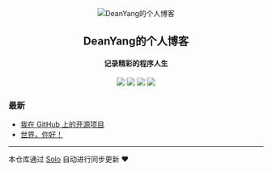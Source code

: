 <p align="center"><img alt="DeanYang的个人博客" src="https://static.b3log.org/images/brand/solo-32.png"></p><h2 align="center">
DeanYang的个人博客
</h2>

<h4 align="center">记录精彩的程序人生</h4>
<p align="center"><a title="DeanYang的个人博客" target="_blank" href="https://github.com/DeanYang121/solo-blog"><img src="https://img.shields.io/github/last-commit/DeanYang121/solo-blog.svg?style=flat-square&color=FF9900"></a>
<a title="GitHub repo size in bytes" target="_blank" href="https://github.com/DeanYang121/solo-blog"><img src="https://img.shields.io/github/repo-size/DeanYang121/solo-blog.svg?style=flat-square"></a>
<a title="Solo Version" target="_blank" href="https://github.com/b3log/solo/releases"><img src="https://img.shields.io/badge/solo-3.6.6-f1e05a.svg?style=flat-square&color=blueviolet"></a>
<a title="Hits" target="_blank" href="https://github.com/b3log/hits"><img src="https://hits.b3log.org/DeanYang121/solo-blog.svg"></a></p>

### 最新

* [我在 GitHub 上的开源项目](http://tiucloud.cn:8081/my-github-repos)
* [世界，你好！](http://tiucloud.cn:8081/hello-solo)



---

本仓库通过 [Solo](https://github.com/b3log/solo) 自动进行同步更新 ❤️ 